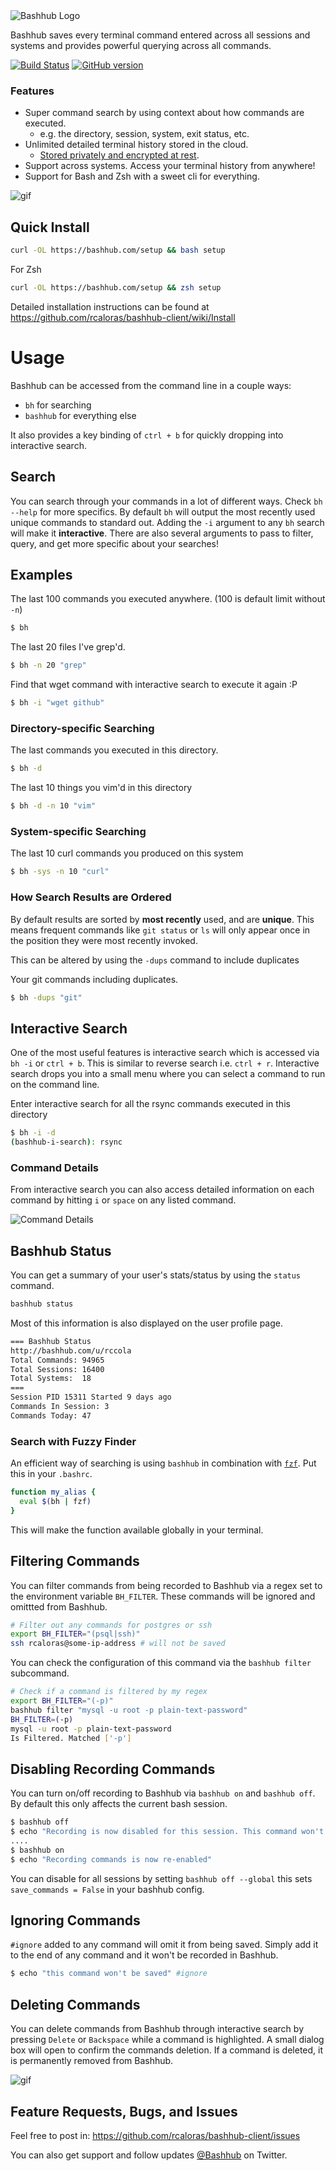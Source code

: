 <img src="https://bashhub.com/assets/images/bashhub-logo.png" alt="Bashhub Logo">

Bashhub saves every terminal command entered across all sessions and systems and provides powerful querying across all commands.

[![Build Status](https://api.travis-ci.org/rcaloras/bashhub-client.svg?branch=master)](https://travis-ci.org/rcaloras/bashhub-client)
[![GitHub version](https://badge.fury.io/gh/rcaloras%2Fbashhub-client.svg)](https://badge.fury.io/gh/rcaloras%2Fbashhub-client)

### Features
- Super command search by using context about how commands are executed.
  - e.g. the directory, session, system, exit status, etc.
- Unlimited detailed terminal history stored in the cloud.
  - [Stored privately and encrypted at rest](https://github.com/rcaloras/bashhub-client/wiki/Security-and-Privacy).
- Support across systems. Access your terminal history from anywhere!
- Support for Bash and Zsh with a sweet cli for everything.

![gif](http://i.imgur.com/02ABZxn.gif)

## Quick Install
```bash
curl -OL https://bashhub.com/setup && bash setup
```
For Zsh
```zsh
curl -OL https://bashhub.com/setup && zsh setup
```

Detailed installation instructions can be found at
https://github.com/rcaloras/bashhub-client/wiki/Install

# Usage
Bashhub can be accessed from the command line in a couple ways:

- `bh` for searching
- `bashhub` for everything else

It also provides a key binding of `ctrl + b` for quickly dropping into interactive search.

## Search
You can search through your commands in a lot of different ways. Check `bh --help` for more specifics. By default `bh` will output the most recently used unique commands to standard out. Adding the `-i` argument to any `bh` search will make it **interactive**. There are also several arguments to pass to filter, query, and get more specific about your searches!

## Examples

The last 100 commands you executed anywhere. (100 is default limit without `-n`)
```bash
$ bh
```

The last 20 files I've grep'd.
```bash
$ bh -n 20 "grep"
```
Find that wget command with interactive search to execute it again :P
```bash
$ bh -i "wget github"
```

### Directory-specific Searching

The last commands you executed in this directory.
```bash
$ bh -d
```
The last 10 things you vim'd in this directory
```bash
$ bh -d -n 10 "vim"
```

### System-specific Searching

The last 10 curl commands you produced on this system

```bash
$ bh -sys -n 10 "curl"
```

### How Search Results are Ordered
By default results are sorted by **most recently** used, and are **unique**. This means frequent commands like `git status` or `ls` will only appear once in the position they were most recently invoked.

This can be altered by using the `-dups` command to include duplicates

Your git commands including duplicates.

```bash
$ bh -dups "git"
```

## Interactive Search
One of the most useful features is interactive search which is accessed via `bh -i` or `ctrl + b`. This is similar to reverse search i.e. `ctrl + r`. Interactive search drops you into a small menu where you can select a command to run on the command line.

Enter interactive search for all the rsync commands executed in this directory
```bash
$ bh -i -d
(bashhub-i-search): rsync
```

### Command Details
From interactive search you can also access detailed information on each command by hitting `i` or `space` on any listed command.

![Command Details](http://i.imgur.com/is0gNnB.png)


## Bashhub Status
You can get a summary of your user's stats/status by using the `status` command.
```bash
bashhub status
```
Most of this information is also displayed on the user profile page.

```bash
=== Bashhub Status
http://bashhub.com/u/rccola
Total Commands: 94965
Total Sessions: 16400
Total Systems:  18
===
Session PID 15311 Started 9 days ago
Commands In Session: 3
Commands Today: 47
```

### Search with Fuzzy Finder
An efficient way of searching is using `bashhub` in combination with [`fzf`](https://github.com/junegunn/fzf). Put this in your `.bashrc`.

```bash
function my_alias {
  eval $(bh | fzf)
}
```

This will make the function available globally in your terminal.

## Filtering Commands
You can filter commands from being recorded to Bashhub via a regex set to the environment variable `BH_FILTER`. These commands will be ignored and omittted from Bashhub.
```bash
# Filter out any commands for postgres or ssh
export BH_FILTER="(psql|ssh)"
ssh rcaloras@some-ip-address # will not be saved
```

You can check the configuration of this command via the `bashhub filter` subcommand.
```bash
# Check if a command is filtered by my regex
export BH_FILTER="(-p)"
bashhub filter "mysql -u root -p plain-text-password"
BH_FILTER=(-p)
mysql -u root -p plain-text-password
Is Filtered. Matched ['-p']
```

## Disabling Recording Commands
You can turn on/off recording to Bashhub via `bashhub on` and `bashhub off`. By default this only affects the current bash session.

```bash
$ bashhub off
$ echo "Recording is now disabled for this session. This command won't be saved."
....
$ bashhub on
$ echo "Recording commands is now re-enabled"
```
You can disable for all sessions by setting `bashhub off --global` this sets `save_commands = False` in your bashhub config.

## Ignoring Commands
`#ignore` added to any command will omit it from being saved. Simply add it to the end of any command and it won't be recorded in Bashhub.

```bash
$ echo "this command won't be saved" #ignore
```

## Deleting Commands
You can delete commands from Bashhub through interactive search by pressing `Delete` or `Backspace` while a command is highlighted. A small dialog box will open to confirm the commands deletion. If a command is deleted, it is permanently removed from Bashhub.

![gif](http://i.imgur.com/sHzvEJx.gif)

## Feature Requests, Bugs, and Issues
Feel free to post in:
https://github.com/rcaloras/bashhub-client/issues

You can also get support and follow updates [@Bashhub](https://twitter.com/bashhub) on Twitter.
